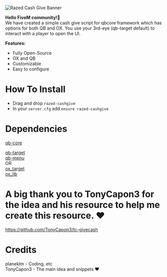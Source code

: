 ![Razed Cash Give Banner](https://github.com/planeklm/razed-givecash/assets/91488137/993642e8-5f61-447a-98b7-5ecace33a639)

**Hello FiveM community!👋**\
We have created a simple cash give script for qbcore framework which has options for both QB and OX.
You use your 3rd-eye (qb-target default) to interact with a player to open the UI.

**Features:**

* Fully Open-Source
* OX and QB
* Customizable
* Easy to configure

# How To Install
* Drag and drop `razed-cashgive`
* In your `server.cfg` add `ensure razed-cashgive`

# Dependencies
[qb-core](https://github.com/qbcore-framework/qb-core)

[qb-target](https://github.com/qbcore-framework/qb-target)\
[qb-menu](https://github.com/qbcore-framework/qb-menu)\
OR\
[ox_target](https://github.com/overextended/ox_target)\
[ox_lib](https://github.com/overextended/ox_lib)

# A big thank you to TonyCapon3 for the idea and his resource to help me create this resource. ❤️
https://github.com/TonyCapon3/tc-givecash

# Credits
planeklm - Coding, etc\
TonyCapon3 - The main idea and snippets ❤️
